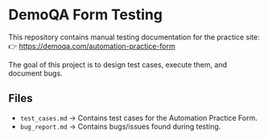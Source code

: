 # DemoQA Form Testing

This repository contains manual testing documentation for the practice site:
👉 https://demoqa.com/automation-practice-form

The goal of this project is to design test cases, execute them, and document bugs.

## Files
- `test_cases.md` → Contains test cases for the Automation Practice Form.
- `bug_report.md` → Contains bugs/issues found during testing.
